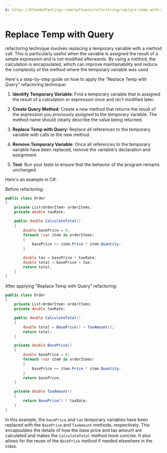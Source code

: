 ```yaml
---
b: https://blendedfeelings.com/software/refactoring/replace-temp-with-query-refactoring.md
---
```


# Replace Temp with Query 
refactoring technique involves replacing a temporary variable with a method call. This is particularly useful when the variable is assigned the result of a simple expression and is not modified afterwards. By using a method, the calculation is encapsulated, which can improve maintainability and reduce the complexity of the method where the temporary variable was used.

Here's a step-by-step guide on how to apply the "Replace Temp with Query" refactoring technique:

1. **Identify Temporary Variable**: Find a temporary variable that is assigned the result of a calculation or expression once and isn't modified later.

2. **Create Query Method**: Create a new method that returns the result of the expression you previously assigned to the temporary variable. The method name should clearly describe the value being returned.

3. **Replace Temp with Query**: Replace all references to the temporary variable with calls to the new method.

4. **Remove Temporary Variable**: Once all references to the temporary variable have been replaced, remove the variable's declaration and assignment.

5. **Test**: Run your tests to ensure that the behavior of the program remains unchanged.

Here's an example in C#:

Before refactoring:

```csharp
public class Order
{
    private List<OrderItem> orderItems;
    private double taxRate;

    public double CalculateTotal()
    {
        double basePrice = 0;
        foreach (var item in orderItems)
        {
            basePrice += item.Price * item.Quantity;
        }

        double tax = basePrice * taxRate;
        double total = basePrice + tax;
        return total;
    }
}
```

After applying "Replace Temp with Query" refactoring:

```csharp
public class Order
{
    private List<OrderItem> orderItems;
    private double taxRate;

    public double CalculateTotal()
    {
        double total = BasePrice() + TaxAmount();
        return total;
    }

    private double BasePrice()
    {
        double basePrice = 0;
        foreach (var item in orderItems)
        {
            basePrice += item.Price * item.Quantity;
        }
        return basePrice;
    }

    private double TaxAmount()
    {
        return BasePrice() * taxRate;
    }
}
```

In this example, the `basePrice` and `tax` temporary variables have been replaced with the `BasePrice` and `TaxAmount` methods, respectively. This encapsulates the details of how the base price and tax amount are calculated and makes the `CalculateTotal` method more concise. It also allows for the reuse of the `BasePrice` method if needed elsewhere in the class.